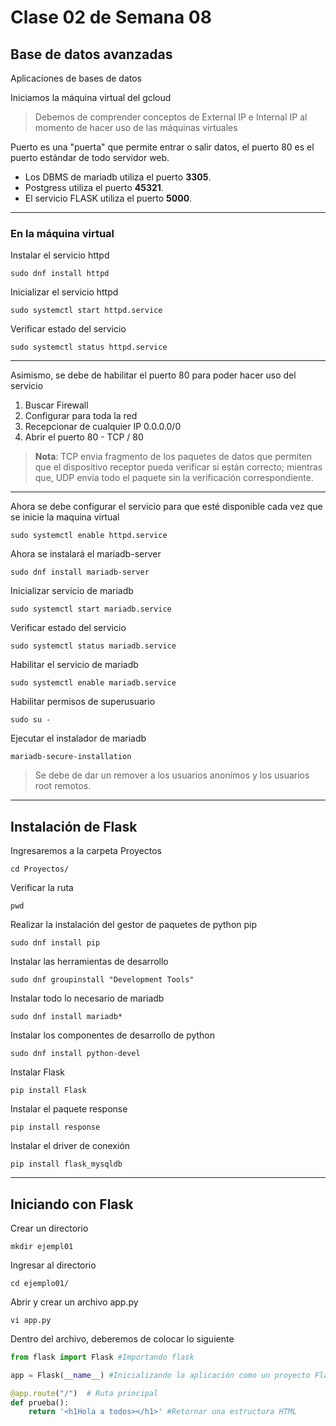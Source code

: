 # Clase 02 de Semana 08
## Base de datos avanzadas

Aplicaciones de bases de datos


Iniciamos la máquina virtual del gcloud


> Debemos de comprender conceptos de External IP e Internal IP al momento de hacer uso de las máquinas virtuales

Puerto es una "puerta" que permite entrar o salir datos, el puerto 80 es el puerto estándar de todo servidor web.
* Los DBMS de mariadb utiliza el puerto **3305**.
* Postgress utiliza el puerto **45321**.
* El servicio FLASK utiliza el puerto **5000**.


- - -
### En la máquina virtual
Instalar el servicio httpd
```shell
sudo dnf install httpd
```
Inicializar el servicio httpd
```shell
sudo systemctl start httpd.service
```
Verificar estado del servicio
```shell
sudo systemctl status httpd.service
```
- - -
Asimismo, se debe de habilitar el puerto 80 para poder hacer uso del servicio

1. Buscar Firewall 
2. Configurar para toda la red
3. Recepcionar de cualquier IP 0.0.0.0/0
4. Abrir el puerto 80 - TCP / 80


> **Nota**: TCP envia fragmento de los paquetes de datos que permiten que el dispositivo receptor pueda verificar si están correcto; mientras que, UDP envía todo el paquete sin la verificación correspondiente. 
- - -
Ahora se debe configurar el servicio para que esté disponible cada vez que se inicie la maquina virtual

```shell
sudo systemctl enable httpd.service
```

Ahora se instalará el mariadb-server
```shell
sudo dnf install mariadb-server
```
Inicializar servicio de mariadb
```shell
sudo systemctl start mariadb.service
```
Verificar estado del servicio
```shell
sudo systemctl status mariadb.service
```
Habilitar el servicio de mariadb
```shell
sudo systemctl enable mariadb.service
```

Habilitar permisos de superusuario
```
sudo su -
```
Ejecutar el instalador de mariadb
```
mariadb-secure-installation 
```

> Se debe de dar un remover a los usuarios anonimos y los usuarios root remotos.



- - -
## Instalación de Flask
Ingresaremos a la carpeta Proyectos
```shell
cd Proyectos/
```
Verificar la ruta
```shell
pwd
```
Realizar la instalación del gestor de paquetes de python pip
```shell
sudo dnf install pip
```
Instalar las herramientas de desarrollo
```shell
sudo dnf groupinstall "Development Tools"
```
Instalar todo lo necesario de mariadb
```shell
sudo dnf install mariadb*
```
Instalar los componentes de desarrollo de python
```shell
sudo dnf install python-devel
```
Instalar Flask
```shell
pip install Flask
```
Instalar el paquete response
```shell
pip install response
```
Instalar el driver de conexión
```shell
pip install flask_mysqldb
```
- - -
## Iniciando con Flask
Crear un directorio
```shell
mkdir ejempl01
```
Ingresar al directorio
```shell
cd ejemplo01/
```
Abrir y crear un archivo app.py
```shell
vi app.py
```
Dentro del archivo, deberemos de colocar lo siguiente

```py
from flask import Flask #Importando flask

app = Flask(__name__) #Inicializando la aplicación como un proyecto Flask

@app.route("/")  # Ruta principal
def prueba():
    return '<h1Hola a todos></h1>' #Retornar una estructura HTML
``` 






